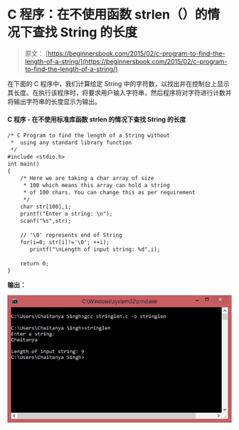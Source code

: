 # C 程序：在不使用函数 strlen（）的情况下查找 String 的长度

> 原文： [https://beginnersbook.com/2015/02/c-program-to-find-the-length-of-a-string/](https://beginnersbook.com/2015/02/c-program-to-find-the-length-of-a-string/)

在下面的 C 程序中，我们计算给定 String 中的字符数，以找出并在控制台上显示其长度。在执行该程序时，将要求用户输入字符串，然后程序将对字符进行计数并将输出字符串的长度显示为输出。

#### C 程序 - 在不使用标准库函数 strlen 的情况下查找 String 的长度

```
/* C Program to find the length of a String without
 *  using any standard library function 
 */
#include <stdio.h>
int main()
{
    /* Here we are taking a char array of size 
     * 100 which means this array can hold a string 
     * of 100 chars. You can change this as per requirement
     */
    char str[100],i;
    printf("Enter a string: \n");
    scanf("%s",str);

    // '\0' represents end of String
    for(i=0; str[i]!='\0'; ++i);
       printf("\nLength of input string: %d",i);

    return 0;
}

```

**输出：**

![string_length_output](img/bf349f0ef2bfa39e99214c1f1bacf721.jpg)